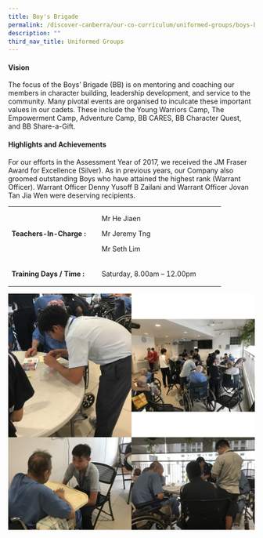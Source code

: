 ```yaml
---
title: Boy's Brigade
permalink: /discover-canberra/our-co-curriculum/uniformed-groups/boys-brigade/
description: ""
third_nav_title: Uniformed Groups
---
```

<h4><strong>Vision</strong></h4>
<p>The focus of the Boys&rsquo; Brigade (BB) is on mentoring and coaching our members in character building, leadership development, and service to the community. Many pivotal events are organised to inculcate these important values in our cadets. These include the Young Warriors Camp, The Empowerment Camp, Adventure Camp, BB CARES, BB Character Quest, and BB Share-a-Gift.</p>
<h4><strong>Highlights and Achievements</strong></h4>
<p>For our efforts in the Assessment Year of 2017, we received the JM Fraser Award for Excellence (Silver). As in previous years, our Company also groomed outstanding Boys who have attained the highest rank (Warrant Officer). Warrant Officer Denny Yusoff B Zailani and Warrant Officer Jovan Tan Jia Wen were deserving recipients.</p>
<table border="0" cellpadding="10">
<tbody>
<tr>
<td width="170">
<p><strong>Teachers-In-Charge :</strong></p>
</td>
<td width="237">
<p>Mr He Jiaen</p>
<p>Mr Jeremy Tng</p>
<p>Mr Seth Lim</p>
</tr>
<tr>
</td>
<td>
<p><strong>Training Days / Time :</strong></p>
<td width="237">
<p>Saturday, 8.00am &ndash; 12.00pm</p>
</td>
</tr>
</tbody>
</table>

![](/images/bb.jpg)